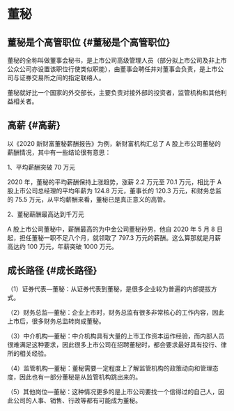 # 董秘


## 董秘是个高管职位 {#董秘是个高管职位}

董秘的全称叫做董事会秘书，是上市公司高级管理人员（部分拟上市公司及非上市公众公司亦设置该职位行使类似职能），由董事会聘任并对董事会负责，是上市公司与证券交易所之间的指定联络人。

董秘就好比一个国家的外交部长，主要负责对接外部的投资者，监管机构和其他利益相关者。


## 高薪 {#高薪}

以《2020 新财富董秘薪酬报告》为例，新财富机构汇总了 A 股上市公司董秘的薪酬情况，其中有一些结论很有意思：

1、平均薪酬突破 70 万元

2020 年，董秘的平均薪酬保持上涨趋势，涨薪 2.2 万元至 70.1 万元，相比于 A 股上市公司总经理的平均年薪为 124.8 万元，董事长的 120.3 万元，和财务总监的 75.5 万元，从平均薪酬来看，董秘已是真正意义的高管。

2、董秘薪酬最高达到千万元

A 股上市公司董秘中，薪酬最高的为中金公司董秘孙男，他自 2020 年 5 月 8 日起，担任董秘一职不足八个月，就领取了 797.3 万元的薪酬。这么算那就是月薪高达约 100 万元，年薪突破 1000 万元。


## 成长路径 {#成长路径}

（1）证券代表—董秘：从证券代表到董秘，是很多企业较为普遍的内部提拔方式。

（2）财务总监—董秘：企业上市时，财务总监有很多非常核心的工作内容，因此上市后，很多财务总监转岗成董秘。

（3）中介机构—董秘：中介机构具有大量的上市工作资本运作经验，而内部人员很难满足这种要求，因此很多上市公司在招聘董秘时，都会要求最好具有投行、律所的相关经验。

（4）监管机构—董秘：董秘需要一定程度上了解监管机构的政策动向和管理态度，因此也有一部分董秘是从监管机构跳出来的。

（5）其他岗位—董秘：这种情况更多的是上市公司要找一个信得过的自己人，因此公司的人事、销售、行政等都有可能成为董秘。
